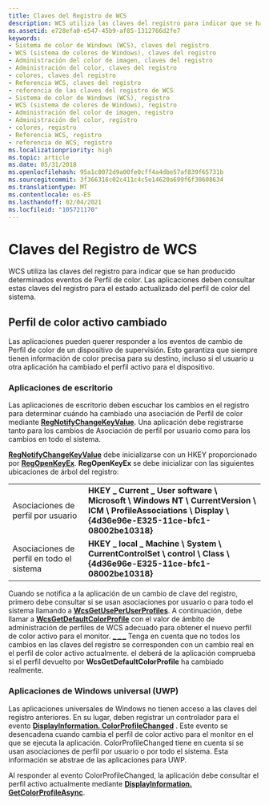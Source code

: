 ```yaml
---
title: Claves del Registro de WCS
description: WCS utiliza las claves del registro para indicar que se han producido determinados eventos de Perfil de color. Las aplicaciones deben consultar estas claves del registro para el estado actualizado del perfil de color del sistema.
ms.assetid: e728efa0-e547-45b9-af85-1312766d2fe7
keywords:
- Sistema de color de Windows (WCS), claves del registro
- WCS (sistema de colores de Windows), claves del registro
- Administración del color de imagen, claves del registro
- Administración del color, claves del registro
- colores, claves del registro
- Referencia WCS, claves del registro
- referencia de las claves del registro de WCS
- Sistema de color de Windows (WCS), registro
- WCS (sistema de colores de Windows), registro
- Administración del color de imagen, registro
- Administración del color, registro
- colores, registro
- Referencia WCS, registro
- referencia de WCS, registro
ms.localizationpriority: high
ms.topic: article
ms.date: 05/31/2018
ms.openlocfilehash: 95a1c0072d9a00fe0cff4a4dbe57af839f65731b
ms.sourcegitcommit: 3f366316c02c411c4c5e14620a699f6f30608634
ms.translationtype: MT
ms.contentlocale: es-ES
ms.lasthandoff: 02/04/2021
ms.locfileid: "105721170"
---
```

# <a name="wcs-registry-keys"></a>Claves del Registro de WCS

WCS utiliza las claves del registro para indicar que se han producido determinados eventos de Perfil de color. Las aplicaciones deben consultar estas claves del registro para el estado actualizado del perfil de color del sistema.

## <a name="active-color-profile-changed"></a>Perfil de color activo cambiado

Las aplicaciones pueden querer responder a los eventos de cambio de Perfil de color de un dispositivo de supervisión. Esto garantiza que siempre tienen información de color precisa para su destino, incluso si el usuario u otra aplicación ha cambiado el perfil activo para el dispositivo.

### <a name="desktop-applications"></a>Aplicaciones de escritorio

Las aplicaciones de escritorio deben escuchar los cambios en el registro para determinar cuándo ha cambiado una asociación de Perfil de color mediante [**RegNotifyChangeKeyValue**](/windows/win32/api/winreg/nf-winreg-regnotifychangekeyvalue). Una aplicación debe registrarse tanto para los cambios de Asociación de perfil por usuario como para los cambios en todo el sistema.

[**RegNotifyChangeKeyValue**](/windows/win32/api/winreg/nf-winreg-regnotifychangekeyvalue) debe inicializarse con un HKEY proporcionado por [**RegOpenKeyEx**](/windows/win32/api/winreg/nf-winreg-regopenkeyexa). **RegOpenKeyEx** se debe inicializar con las siguientes ubicaciones de árbol del registro:



|                                  |                                                                                                                                                    |
|----------------------------------|----------------------------------------------------------------------------------------------------------------------------------------------------|
| Asociaciones de perfil por usuario    | **HKEY \_ Current \_ User software \\ Microsoft \\ Windows NT \\ CurrentVersion \\ ICM \\ ProfileAssociations \\ Display \\ {4d36e96e-E325-11ce-bfc1-08002be10318}** |
| Asociaciones de perfil en todo el sistema | **HKEY \_ local \_ Machine \\ System \\ CurrentControlSet \\ control \\ Class \\ {4d36e96e-E325-11ce-bfc1-08002be10318}**                                        |



 

Cuando se notifica a la aplicación de un cambio de clave del registro, primero debe consultar si se usan asociaciones por usuario o para todo el sistema llamando a [**WcsGetUsePerUserProfiles**](/windows/win32/api/icm/nf-icm-wcsgetdefaultrenderingintent). A continuación, debe llamar a [**WcsGetDefaultColorProfile**](/windows/win32/api/icm/nf-icm-wcsgetdefaultcolorprofile) con el valor de ámbito de administración de perfiles de WCS adecuado para obtener el nuevo perfil de color activo para el monitor. [**\_ \_ \_**](/windows/win32/api/icm/ne-icm-wcs_profile_management_scope) Tenga en cuenta que no todos los cambios en las claves del registro se corresponden con un cambio real en el perfil de color activo actualmente. el deberá de la aplicación comprueba si el perfil devuelto por **WcsGetDefaultColorProfile** ha cambiado realmente.

### <a name="universal-windows-uwp-apps"></a>Aplicaciones de Windows universal (UWP)

Las aplicaciones universales de Windows no tienen acceso a las claves del registro anteriores. En su lugar, deben registrar un controlador para el evento [**DisplayInformation. ColorProfileChanged**](/uwp/api/Windows.Graphics.Display.DisplayInformation) . Este evento se desencadena cuando cambia el perfil de color activo para el monitor en el que se ejecuta la aplicación. ColorProfileChanged tiene en cuenta si se usan asociaciones de perfil por usuario o por todo el sistema. Esta información se abstrae de las aplicaciones para UWP.

Al responder al evento ColorProfileChanged, la aplicación debe consultar el perfil activo actualmente mediante [**DisplayInformation. GetColorProfileAsync**](/uwp/api/Windows.Graphics.Display.DisplayInformation).

 

 